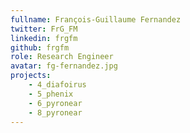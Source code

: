 ```yaml
---
fullname: François-Guillaume Fernandez
twitter: FrG_FM
linkedin: frgfm
github: frgfm
role: Research Engineer
avatar: fg-fernandez.jpg
projects:
    - 4_diafoirus
    - 5_phenix
    - 6_pyronear
    - 8_pyronear
---
```

